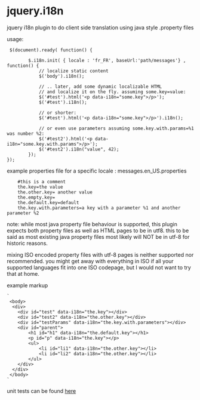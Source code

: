 jquery.i18n
===========

jquery i18n plugin to do client side translation using java style .property files

usage:

	 $(document).ready( function() {

			$.i18n.init( { locale : 'fr_FR', baseUrl:'path/messages'} , function() {
				// localize static content
				$('body').i18n();

				// .. later, add some dynamic localizable HTML
				// and localize it on the fly. assuming some.key=value:
				$('#test').html('<p data-i18n="some.key">/p>');
				$('#test').i18n();
			
				// or shorter:
				$('#test').html('<p data-i18n="some.key">/p>').i18n();
			
				// or even use parameters assuming some.key.with.params=%1 was number %2:
				$('#test2').html('<p data-i18n="some.key.with.params">/p>');
				$('#test2').i18n("value", 42);
			});
	});


example properties file for a specific locale : messages.en_US.properties

		#this is a comment
		the.key=the value
		the.other.key= another value
		the.empty.key=
		the.default.key=default
		the.key.with.parameters=a key with a parameter %1 and another parameter %2

note: while most java property file behaviour is supported, this plugin expects both
property files as well as HTML pages to be in utf8. this to be said as most existing
java property files most likely will NOT be in utf-8 for historic reasons.

mixing ISO encoded property files with utf-8 pages is neither supported nor recommended.
you might get away with everything in ISO if all your supported languages fit into
one ISO codepage, but I would not want to try that at home.

example markup

	`
	 <body>
	  <div>
		<div id="test" data-i18n="the.key"></div>
		<div id="test2" data-i18n="the.other.key"></div>
		<div id="testParams" data-i18n="the.key.with.parameters"></div>
		<div id="parent">
			<h1 id="h1" data-i18n="the.default.key"></h1>
			<p id="p" data-i18n="the.key"></p>
			<ul>
				<li id="li1" data-i18n="the.other.key"></li>
				<li id="li2" data-i18n="the.other.key"></li>
			</ul>
		</div>
	  </div>
	 </body>
	` 


unit tests can be found [here](http://littlemole.github.com/jquery.i18n/test/test.html)

